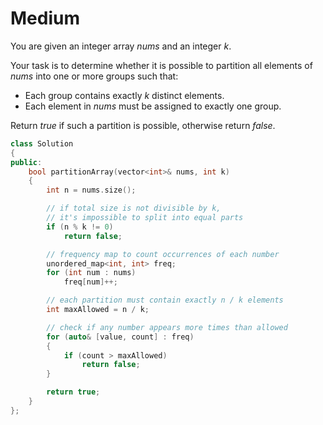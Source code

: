 # Medium

You are given an integer array $nums$ and an integer $k$.

Your task is to determine whether it is possible to partition all elements of $nums$ into one or more groups such that:

- Each group contains exactly $k$ distinct elements.
- Each element in $nums$ must be assigned to exactly one group.

Return $true$ if such a partition is possible, otherwise return $false$.

```cpp
class Solution
{
public:
    bool partitionArray(vector<int>& nums, int k)
    {
        int n = nums.size();

        // if total size is not divisible by k,
        // it's impossible to split into equal parts
        if (n % k != 0) 
            return false;

        // frequency map to count occurrences of each number
        unordered_map<int, int> freq;
        for (int num : nums)
            freq[num]++;

        // each partition must contain exactly n / k elements
        int maxAllowed = n / k;

        // check if any number appears more times than allowed
        for (auto& [value, count] : freq)
        {
            if (count > maxAllowed)
                return false;
        }

        return true;
    }
};
```
